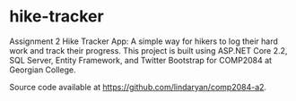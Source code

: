 # hike-tracker
Assignment 2
Hike Tracker App:
A simple way for hikers to log their hard work and track their progress. 
This project is built using ASP.NET Core 2.2, SQL Server, Entity Framework, and Twitter Bootstrap for COMP2084 at Georgian College.

Source code available at https://github.com/lindaryan/comp2084-a2.
